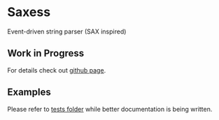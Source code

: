 # Saxess
Event-driven string parser (SAX inspired)

## Work in Progress

For details check out [github page](https://github.com/alexindigo/saxess).

## Examples

Please refer to [tests folder](tests/) while better documentation is being written.
